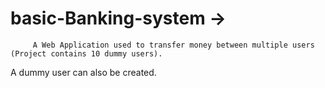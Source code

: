 # basic-Banking-system ->
         A Web Application used to transfer money between multiple users (Project contains 10 dummy users). 
A dummy user can also be created.
